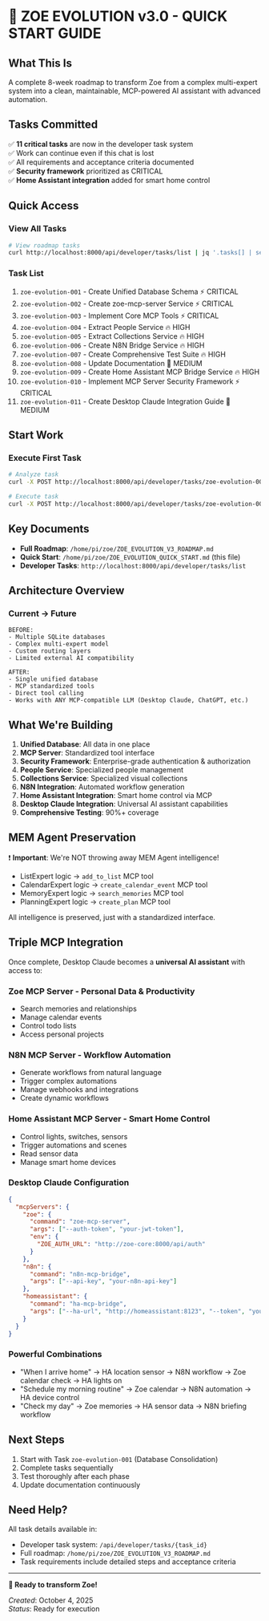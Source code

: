 # 🚀 ZOE EVOLUTION v3.0 - QUICK START GUIDE

## **What This Is**

A complete 8-week roadmap to transform Zoe from a complex multi-expert system into a clean, maintainable, MCP-powered AI assistant with advanced automation.

## **Tasks Committed**

✅ **11 critical tasks** are now in the developer task system  
✅ Work can continue even if this chat is lost  
✅ All requirements and acceptance criteria documented  
✅ **Security framework** prioritized as CRITICAL  
✅ **Home Assistant integration** added for smart home control

## **Quick Access**

### **View All Tasks**
```bash
# View roadmap tasks
curl http://localhost:8000/api/developer/tasks/list | jq '.tasks[] | select(.id | startswith("zoe-evolution"))'
```

### **Task List**
1. `zoe-evolution-001` - Create Unified Database Schema ⚡ CRITICAL
2. `zoe-evolution-002` - Create zoe-mcp-server Service ⚡ CRITICAL
3. `zoe-evolution-003` - Implement Core MCP Tools ⚡ CRITICAL
4. `zoe-evolution-004` - Extract People Service 🔥 HIGH
5. `zoe-evolution-005` - Extract Collections Service 🔥 HIGH
6. `zoe-evolution-006` - Create N8N Bridge Service 🔥 HIGH
7. `zoe-evolution-007` - Create Comprehensive Test Suite 🔥 HIGH
8. `zoe-evolution-008` - Update Documentation 📝 MEDIUM
9. `zoe-evolution-009` - Create Home Assistant MCP Bridge Service 🔥 HIGH
10. `zoe-evolution-010` - Implement MCP Server Security Framework ⚡ CRITICAL
11. `zoe-evolution-011` - Create Desktop Claude Integration Guide 📝 MEDIUM

## **Start Work**

### **Execute First Task**
```bash
# Analyze task
curl -X POST http://localhost:8000/api/developer/tasks/zoe-evolution-001/analyze

# Execute task
curl -X POST http://localhost:8000/api/developer/tasks/zoe-evolution-001/execute
```

## **Key Documents**

- **Full Roadmap**: `/home/pi/zoe/ZOE_EVOLUTION_V3_ROADMAP.md`
- **Quick Start**: `/home/pi/zoe/ZOE_EVOLUTION_QUICK_START.md` (this file)
- **Developer Tasks**: `http://localhost:8000/api/developer/tasks/list`

## **Architecture Overview**

### **Current → Future**

```
BEFORE:
- Multiple SQLite databases
- Complex multi-expert model
- Custom routing layers
- Limited external AI compatibility

AFTER:
- Single unified database
- MCP standardized tools
- Direct tool calling
- Works with ANY MCP-compatible LLM (Desktop Claude, ChatGPT, etc.)
```

## **What We're Building**

1. **Unified Database**: All data in one place
2. **MCP Server**: Standardized tool interface
3. **Security Framework**: Enterprise-grade authentication & authorization
4. **People Service**: Specialized people management
5. **Collections Service**: Specialized visual collections
6. **N8N Integration**: Automated workflow generation
7. **Home Assistant Integration**: Smart home control via MCP
8. **Desktop Claude Integration**: Universal AI assistant capabilities
9. **Comprehensive Testing**: 90%+ coverage

## **MEM Agent Preservation**

❗ **Important**: We're NOT throwing away MEM Agent intelligence!

- ListExpert logic → `add_to_list` MCP tool
- CalendarExpert logic → `create_calendar_event` MCP tool
- MemoryExpert logic → `search_memories` MCP tool
- PlanningExpert logic → `create_plan` MCP tool

All intelligence is preserved, just with a standardized interface.

## **Triple MCP Integration**

Once complete, Desktop Claude becomes a **universal AI assistant** with access to:

### **Zoe MCP Server** - Personal Data & Productivity
- Search memories and relationships
- Manage calendar events
- Control todo lists
- Access personal projects

### **N8N MCP Server** - Workflow Automation  
- Generate workflows from natural language
- Trigger complex automations
- Manage webhooks and integrations
- Create dynamic workflows

### **Home Assistant MCP Server** - Smart Home Control
- Control lights, switches, sensors
- Trigger automations and scenes
- Read sensor data
- Manage smart home devices

### **Desktop Claude Configuration**
```json
{
  "mcpServers": {
    "zoe": {
      "command": "zoe-mcp-server",
      "args": ["--auth-token", "your-jwt-token"],
      "env": {
        "ZOE_AUTH_URL": "http://zoe-core:8000/api/auth"
      }
    },
    "n8n": {
      "command": "n8n-mcp-bridge",
      "args": ["--api-key", "your-n8n-api-key"]
    },
    "homeassistant": {
      "command": "ha-mcp-bridge", 
      "args": ["--ha-url", "http://homeassistant:8123", "--token", "your-ha-token"]
    }
  }
}
```

### **Powerful Combinations**
- "When I arrive home" → HA location sensor → N8N workflow → Zoe calendar check → HA lights on
- "Schedule my morning routine" → Zoe calendar → N8N automation → HA device control
- "Check my day" → Zoe memories → HA sensor data → N8N briefing workflow

## **Next Steps**

1. Start with Task `zoe-evolution-001` (Database Consolidation)
2. Complete tasks sequentially
3. Test thoroughly after each phase
4. Update documentation continuously

## **Need Help?**

All task details available in:
- Developer task system: `/api/developer/tasks/{task_id}`
- Full roadmap: `/home/pi/zoe/ZOE_EVOLUTION_V3_ROADMAP.md`
- Task requirements include detailed steps and acceptance criteria

---

**🚀 Ready to transform Zoe!**

*Created*: October 4, 2025  
*Status*: Ready for execution

